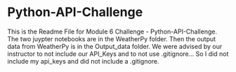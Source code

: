 # Python-API-Challenge

This is the Readme File for Module 6 Challenge - Python-API-Challenge. The two juypter notebooks are in the WeatherPy folder. Then the output data from WeatherPy is in the Output_data folder. We were advised by our instructor to not include our API_Keys and to not use .gitignore... So I did not include my api_keys and did not include a .gitignore.
